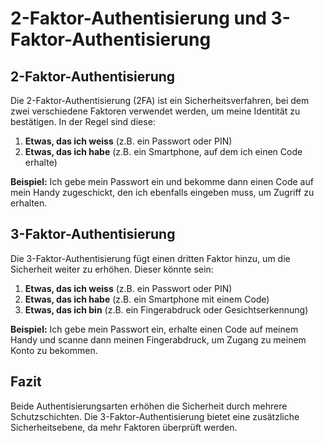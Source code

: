 # 2-Faktor-Authentisierung und 3-Faktor-Authentisierung

## 2-Faktor-Authentisierung

Die 2-Faktor-Authentisierung (2FA) ist ein Sicherheitsverfahren, bei dem zwei verschiedene Faktoren verwendet werden, um meine Identität zu bestätigen. In der Regel sind diese:

1. **Etwas, das ich weiss** (z.B. ein Passwort oder PIN)
2. **Etwas, das ich habe** (z.B. ein Smartphone, auf dem ich einen Code erhalte)

**Beispiel:** Ich gebe mein Passwort ein und bekomme dann einen Code auf mein Handy zugeschickt, den ich ebenfalls eingeben muss, um Zugriff zu erhalten.

## 3-Faktor-Authentisierung

Die 3-Faktor-Authentisierung fügt einen dritten Faktor hinzu, um die Sicherheit weiter zu erhöhen. Dieser könnte sein:

1. **Etwas, das ich weiss** (z.B. ein Passwort oder PIN)
2. **Etwas, das ich habe** (z.B. ein Smartphone mit einem Code)
3. **Etwas, das ich bin** (z.B. ein Fingerabdruck oder Gesichtserkennung)

**Beispiel:** Ich gebe mein Passwort ein, erhalte einen Code auf meinem Handy und scanne dann meinen Fingerabdruck, um Zugang zu meinem Konto zu bekommen.

## Fazit

Beide Authentisierungsarten erhöhen die Sicherheit durch mehrere Schutzschichten. Die 3-Faktor-Authentisierung bietet eine zusätzliche Sicherheitsebene, da mehr Faktoren überprüft werden.
